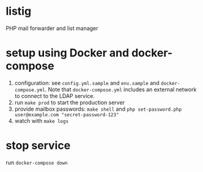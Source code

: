 # listig

PHP mail forwarder and list manager

# setup using Docker and docker-compose

1. configuration: see `config.yml.sample` and `env.sample` and `docker-compose.yml`. Note that `docker-compose.yml` includes an external network to connect to the LDAP service.
2. run `make prod` to start the production server
3. provide mailbox passwords: `make shell` and `php set-password.php user@example.com "secret-password-123"`
4. watch with `make logs`

# stop service

run `docker-compose down`
